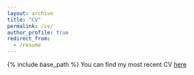 ```yaml
---
layout: archive
title: "CV"
permalink: /cv/
author_profile: true
redirect_from:
  - /resume
---
```


{% include base_path %}
You can find my most recent CV [here](https://github.com/anushaballawala/anushaballawala.github.io/files/8733766/Allawala_CV_June_2023.pdf)

